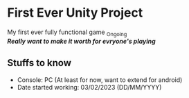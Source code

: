 # First Ever Unity Project
My first ever fully functional game <sub>Ongoing</sub>  
***Really want to make it worth for evryone's playing***

## Stuffs to know
- Console: PC (At least for now, want to extend for android)
- Date started working: 03/02/2023 (DD/MM/YYYY)
